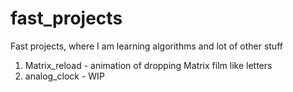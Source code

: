 # fast_projects
Fast projects, where I am learning algorithms and lot of other stuff

01. Matrix_reload - animation of dropping Matrix film like letters
02. analog_clock - WIP

